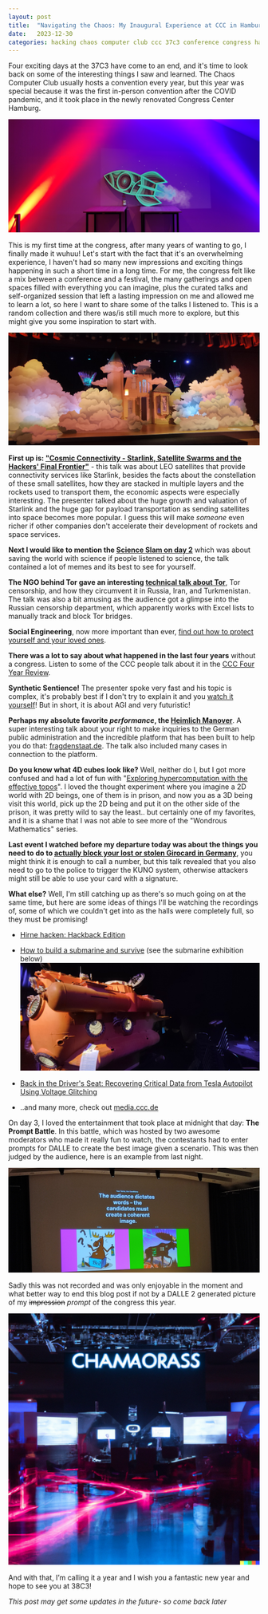 ```yaml
---
layout: post
title:  "Navigating the Chaos: My Inaugural Experience at CCC in Hamburg!"
date:   2023-12-30
categories: hacking chaos computer club ccc 37c3 conference congress hamburg
---
```


Four exciting days at the 37C3 have come to an end, and it's time to look back on some of the interesting things I saw and learned.
The Chaos Computer Club usually hosts a convention every year, but this year was special because it was the first in-person convention after the COVID pandemic, and it took place in the newly renovated Congress Center Hamburg.
<!--more-->

![rocket](/assets/2023-12-30-37c3/37c3_rocket.jpg)

This is my first time at the congress, after many years of wanting to go, I finally made it wuhuu! Let's start with the fact that it's an overwhelming experience, I haven't had so many new impressions and exciting things happening in such a short time in a long time. For me, the congress felt like a mix between a conference and a festival, the many gatherings and open spaces filled with everything you can imagine, plus the curated talks and self-organized session that left a lasting impression on me and allowed me to learn a lot, so here I want to share some of the talks I listened to. This is a random collection and there was/is still much more to explore, but this might give you some inspiration to start with.

![castle](/assets/2023-12-30-37c3/37c3_castle.jpg)

**First up is: ["Cosmic Connectivity - Starlink, Satellite Swarms and the Hackers' Final Frontier"](https://media.ccc.de/v/camp2023-57307-cosmic_connectivity)** - this talk was about LEO satellites that provide connectivity services like Starlink, besides the facts about the constellation of these small satellites, how they are stacked in multiple layers and the rockets used to transport them, the economic aspects were especially interesting. The presenter talked about the huge growth and valuation of Starlink and the huge gap for payload transportation as sending satellites into space becomes more popular. I guess this will make *someone* even richer if other companies don't accelerate their development of rockets and space services.

**Next I would like to mention the [Science Slam on day 2](https://media.ccc.de/v/37c3-11825-science_slam)** which was about saving the world with science if people listened to science, the talk contained a lot of memes and its best to see for yourself.

**The NGO behind Tor gave an interesting [technical talk about Tor](https://media.ccc.de/v/37c3-12040-tor_censorship_attempts_in_russia_iran_turkmenistan)**, Tor censorship, and how they circumvent it in Russia, Iran, and Turkmenistan. The talk was also a bit amusing as the audience got a glimpse into the Russian censorship department, which apparently works with Excel lists to manually track and block Tor bridges.

**Social Engineering**, now more important than ever, [find out how to protect yourself and your loved ones](https://media.ccc.de/v/37c3-11721-social_engineering_geschichte_wirkung_massnahmen).

**There was a lot to say about what happened in the last four years** without a congress. Listen to some of the CCC people talk about it in the [CCC Four Year Review](https://events.ccc.de/congress/2023/hub/de/event/vierjahresruckblick_des_ccc/).

**Synthetic Sentience!** The presenter spoke very fast and his topic is complex, it's probably best if I don't try to explain it and you [watch it yourself](https://media.ccc.de/v/37c3-12167-synthetic_sentience)! But in short, it is about AGI and very futuristic!

**Perhaps my absolute favorite *performance*, the [Heimlich Manover](https://media.ccc.de/v/37c3-11689-heimlich-manover)**. A super interesting talk about your right to make inquiries to the German public administration and the incredible platform that has been built to help you do that: [fragdenstaat.de](https://fragdenstaat.de/). The talk also included many cases in connection to the platform.

**Do you know what 4D cubes look like?** Well, neither do I, but I got more confused and had a lot of fun with "[Exploring hypercomputation with the effective topos](https://events.ccc.de/congress/2023/hub/de/event/wondrous-mathematics-exploring-hypercomputation-wi/)". I loved the thought experiment where you imagine a 2D world with 2D beings, one of them is in prison, and now you as a 3D being visit this world, pick up the 2D being and put it on the other side of the prison, it was pretty wild to say the least.. but certainly one of my favorites, and it is a shame that I was not able to see more of the "Wondrous Mathematics" series.

**Last event I watched before my departure today was about the things you need to do to [actually block your lost or stolen Girocard in Germany](https://events.ccc.de/congress/2023/hub/de/event/oh_no_kuno_-_gesperrte_girocards_entsperren/)**, you might think it is enough to call a number, but this talk revealed that you also need to go to the police to trigger the KUNO system, otherwise attackers might still be able to use your card with a signature.

**What else?** Well, I'm still catching up as there's so much going on at the same time, but here are some ideas of things I'll be watching the recordings of, some of which we couldn't get into as the halls were completely full, so they must be promising!

* [Hirne hacken: Hackback Edition](https://events.ccc.de/congress/2023/hub/de/event/hirne_hacken_hackback_edition/)
* [How to build a submarine and survive](https://media.ccc.de/v/37c3-11828-how_to_build_a_submarine_and_survive) (see the submarine exhibition below)
![sub](/assets/2023-12-30-37c3/37c3_sub.jpg)

* [Back in the Driver's Seat: Recovering Critical Data from Tesla Autopilot Using Voltage Glitching](https://media.ccc.de/v/37c3-12144-back_in_the_driver_s_seat_recovering_critical_data_from_tesla_autopilot_using_voltage_glitching)
* ..and many more, check out [media.ccc.de](https://media.ccc.de/)

On day 3, I loved the entertainment that took place at midnight that day: **The Prompt Battle**. In this battle, which was hosted by two awesome moderators who made it really fun to watch, the contestants had to enter prompts for DALLE to create the best image given a scenario. This was then judged by the audience, here is an example from last night.

![prompt battle](/assets/2023-12-30-37c3/37c3_prompt_battle.jpg)

Sadly this was not recorded and was only enjoyable in the moment and what better way to end this blog post if not by a DALLE 2 generated picture of my ~~impression~~ *prompt* of the congress this year.

![37C3 DALLE](/assets/2023-12-30-37c3/DALLE_37C3.png)

And with that, I’m calling it a year and I wish you a fantastic new year and hope to see you at 38C3!

*This post may get some updates in the future- so come back later*
